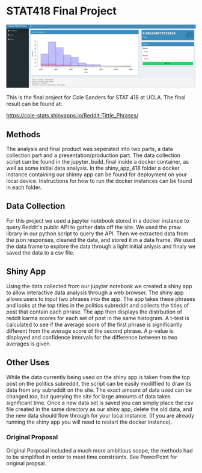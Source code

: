 # STAT418 Final Project
![](https://github.com/cgsanders/STAT418-Final/blob/master/GitPic.PNG)

This is the final project for Cole Sanders for STAT 418 at UCLA. The final result can be found at:

https://cole-stats.shinyapps.io/Reddit-Tittle_Phrases/

## Methods
The analysis and final product was seperated into two parts, a data collection part and a presentation/production part. The data collection script can be found in the jupyter_build_final inside a docker container, as well as some initial data analysis. In the shiny_app_418 folder a docker instance containing our shinny app can be found for deployment on your local device. Instructions for how to run the docker instances can be found in each folder.

## Data Collection
For this project we used a jupyter notebook stored in a docker instance to query Reddit's public API to gather data off the site. We used the praw library in our python script to query the API. Then we extracted data from the json responses, cleaned the data, and stored it in a data frame. We used the data frame to explore the data through a light initial anlysis and finaly we saved the data to a csv file. 

## Shiny App
Using the data collected from our jupyter notebook we created a shiny app to allow interactive data analysis through a web browser. The shiny app allows users to input two phrases into the app. The app takes these phrases and looks at the top titles in the politics subreddit and collects the titles of post that contain each phrase. The app then displays the distrbution of reddit karma scores for each set of post in the same histogram. A t-test is calculated to see if the average score of the first phrase is significantly different from the average score of the second phrase. A p-value is displayed and confidence intervals for the difference between to two averages is given. 

## Other Uses
While the data currently being used on the shiny app is taken from the top post on the politics subreddit, the script can be easily modiffied to draw its data from any subreddit on the site. The exact amount of data used can be changed too, but querying the site for large amounts of data takes significant time. Once a new data set is saved you can simply place the csv file created in the same directory as our shiny app, delete the old data, and the new data should flow through for your local instance. (If you are already running the shiny app you will need to restart the docker instance). 

### Original Proposal 
Original Porposal included a much more ambitious scope, the methods had to be simplified in order to meet time constriants. See PowerPoint for original propsal.
